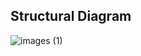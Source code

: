 ## Structural Diagram

![images (1)](https://user-images.githubusercontent.com/101192229/168405157-23063272-ae2f-4773-84f0-2da05d08a9f5.jpg)

